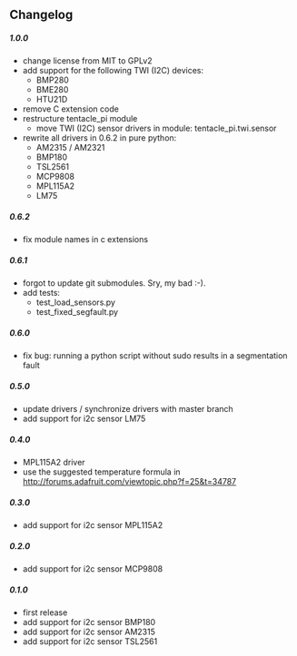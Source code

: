 ## Changelog

##### 1.0.0
 * change license from MIT to GPLv2
 * add support for the following TWI (I2C) devices:
   * BMP280
   * BME280
   * HTU21D
 * remove C extension code
 * restructure tentacle_pi module
   * move TWI (I2C) sensor drivers in module: tentacle_pi.twi.sensor
 * rewrite all drivers in 0.6.2 in pure python:
   * AM2315 / AM2321
   * BMP180
   * TSL2561
   * MCP9808
   * MPL115A2
   * LM75

##### 0.6.2
  * fix module names in c extensions

##### 0.6.1
  * forgot to update git submodules. Sry, my bad :-).
  * add tests:
    * test_load_sensors.py
    * test_fixed_segfault.py

##### 0.6.0
  * fix bug: running a python script without sudo results in a segmentation fault

##### 0.5.0
  * update drivers / synchronize drivers with master branch
  * add support for i2c sensor LM75

##### 0.4.0
  * MPL115A2 driver
   * use the suggested temperature formula in http://forums.adafruit.com/viewtopic.php?f=25&t=34787

##### 0.3.0
  * add support for i2c sensor MPL115A2

##### 0.2.0
  * add support for i2c sensor MCP9808

##### 0.1.0
  * first release
  * add support for i2c sensor BMP180
  * add support for i2c sensor AM2315
  * add support for i2c sensor TSL2561
